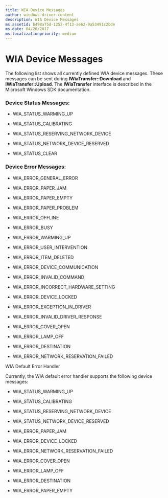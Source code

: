 ```yaml
---
title: WIA Device Messages
author: windows-driver-content
description: WIA Device Messages
ms.assetid: b498a75d-1252-4f13-ae62-9a53491c2bde
ms.date: 04/20/2017
ms.localizationpriority: medium
---
```


# WIA Device Messages


The following list shows all currently defined WIA device messages. These messages can be sent during **IWiaTransfer::Download** and **IWiaTransfer::Upload**. The **IWiaTransfer** interface is described in the Microsoft Windows SDK documentation.

### Device Status Messages:

-   WIA\_STATUS\_WARMING\_UP

-   WIA\_STATUS\_CALIBRATING

-   WIA\_STATUS\_RESERVING\_NETWORK\_DEVICE

-   WIA\_STATUS\_NETWORK\_DEVICE\_RESERVED

-   WIA\_STATUS\_CLEAR

### Device Error Messages:

-   WIA\_ERROR\_GENERAL\_ERROR

-   WIA\_ERROR\_PAPER\_JAM

-   WIA\_ERROR\_PAPER\_EMPTY

-   WIA\_ERROR\_PAPER\_PROBLEM

-   WIA\_ERROR\_OFFLINE

-   WIA\_ERROR\_BUSY

-   WIA\_ERROR\_WARMING\_UP

-   WIA\_ERROR\_USER\_INTERVENTION

-   WIA\_ERROR\_ITEM\_DELETED

-   WIA\_ERROR\_DEVICE\_COMMUNICATION

-   WIA\_ERROR\_INVALID\_COMMAND

-   WIA\_ERROR\_INCORRECT\_HARDWARE\_SETTING

-   WIA\_ERROR\_DEVICE\_LOCKED

-   WIA\_ERROR\_EXCEPTION\_IN\_DRIVER

-   WIA\_ERROR\_INVALID\_DRIVER\_RESPONSE

-   WIA\_ERROR\_COVER\_OPEN

-   WIA\_ERROR\_LAMP\_OFF

-   WIA\_ERROR\_DESTINATION

-   WIA\_ERROR\_NETWORK\_RESERVATION\_FAILED

WIA Default Error Handler

Currently, the WIA default error handler supports the following device messages:

-   WIA\_STATUS\_WARMING\_UP

-   WIA\_STATUS\_CALIBRATING

-   WIA\_STATUS\_RESERVING\_NETWORK\_DEVICE

-   WIA\_STATUS\_NETWORK\_DEVICE\_RESERVED

-   WIA\_ERROR\_PAPER\_JAM

-   WIA\_ERROR\_DEVICE\_LOCKED

-   WIA\_ERROR\_NETWORK\_RESERVATION\_FAILED

-   WIA\_ERROR\_COVER\_OPEN

-   WIA\_ERROR\_LAMP\_OFF

-   WIA\_ERROR\_DESTINATION

-   WIA\_ERROR\_PAPER\_EMPTY

 

 




